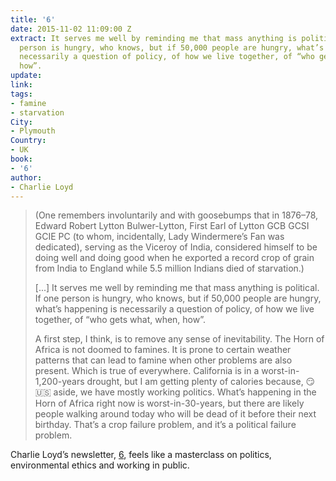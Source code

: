 ```yaml
---
title: '6'
date: 2015-11-02 11:09:00 Z
extract: It serves me well by reminding me that mass anything is political. If one
  person is hungry, who knows, but if 50,000 people are hungry, what’s happening is
  necessarily a question of policy, of how we live together, of “who gets what, when,
  how”.
update: 
link: 
tags:
- famine
- starvation
City:
- Plymouth
Country:
- UK
book:
- '6'
author:
- Charlie Loyd
---
```


> (One remembers involuntarily and with goosebumps that in 1876–78, Edward Robert Lytton Bulwer-Lytton, First Earl of Lytton GCB GCSI GCIE PC (to whom, incidentally, Lady Windermere’s Fan was dedicated), serving as the Viceroy of India, considered himself to be doing well and doing good when he exported a record crop of grain from India to England while 5.5 million Indians died of starvation.)
>
> [...] It serves me well by reminding me that mass anything is political. If one person is hungry, who knows, but if 50,000 people are hungry, what’s happening is necessarily a question of policy, of how we live together, of “who gets what, when, how”.
> 
> A first step, I think, is to remove any sense of inevitability. The Horn of Africa is not doomed to famines. It is prone to certain weather patterns that can lead to famine when other problems are also present. Which is true of everywhere. California is in a worst-in-1,200-years drought, but I am getting plenty of calories because, 😏🇺🇸 aside, we have mostly working politics. What’s happening in the Horn of Africa right now is worst-in-30-years, but there are likely people walking around today who will be dead of it before their next birthday. That’s a crop failure problem, and it’s a political failure problem.

Charlie Loyd’s newsletter, [6](http://tinyletter.com/vruba), feels like a masterclass on politics, environmental ethics and working in public.
